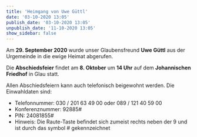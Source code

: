 ```yaml
---
title: 'Heimgang von Uwe Güttl'
date: '03-10-2020 13:05'
publish_date: '03-10-2020 13:05'
unpublish_date: '11-10-2020 13:05'
show_sidebar: false
---
```


Am **29. September 2020** wurde unser Glaubensfreund **Uwe Güttl** aus der Urgemeinde in die ewige Heimat abgerufen.

Die **Abschiedsfeier** findet am **8. Oktober** um **14 Uhr** auf dem **Johannischen Friedhof** in Glau statt.

Allen Abschiedsfeiern kann auch telefonisch beigewohnt werden. Die Einwahldaten sind:
* Telefonnummer: 030 / 201 63 49 00 oder 089 / 121 40 59 00
* Konferenznummer: 92885#
* PIN: 24081855#
* Hinweis: Die Raute-Taste befindet sich zumeist rechts neben der 9 und ist durch das symbol # gekennzeichnet 